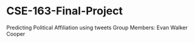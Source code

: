 # CSE-163-Final-Project
Predicting Political Affiliation using tweets
Group Members:
Evan
Walker
Cooper
